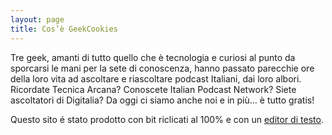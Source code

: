 ```yaml
---
layout: page
title: Cos’è GeekCookies
---
```


Tre geek, amanti di tutto quello che è tecnologia e curiosi al punto da sporcarsi le mani per la sete di conoscenza, hanno passato parecchie ore della loro vita ad ascoltare e riascoltare podcast Italiani, dai loro albori. Ricordate Tecnica Arcana? Conoscete Italian Podcast Network? Siete ascoltatori di Digitalia? Da oggi ci siamo anche noi e in più… è tutto gratis!

Questo sito é stato prodotto con bit riclicati al 100% e con un [editor di testo](http://www.vim.org/).
